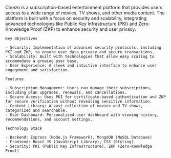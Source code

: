 Cinezo is a subscription-based entertainment platform that provides users access to a wide range of movies, TV shows, and other media content. The platform is built with a focus on security and scalability, integrating advanced technologies like Public Key Infrastructure (PKI) and Zero-Knowledge Proof (ZKP) to enhance security and user privacy.

    Key Objectives

    - Security: Implementation of advanced security protocols, including PKI and ZKP, to ensure user data privacy and secure transactions.
    - Scalability: Built with technologies that allow easy scaling to accommodate a growing user base.
    - User Experience: A sleek and intuitive interface to enhance user engagement and satisfaction.

    Features

    - Subscription Management: Users can manage their subscriptions, including plan upgrades, renewals, and cancellations.
    - Secure Access: Uses PKI for certificate-based authentication and ZKP for secure verification without revealing sensitive information.
    - Content Library: A vast collection of movies and TV shows, categorized and searchable.
    - User Dashboard: Personalized user dashboard with viewing history, recommendations, and account settings.

    Technology Stack

    - Backend: Express (Node.js Framework), MongoDB (NoSQL Database)
    - Frontend: React JS (JavaScript Library), CSS (Styling)
    - Security: PKI (Public Key Infrastructure), ZKP (Zero-Knowledge Proof)

    


